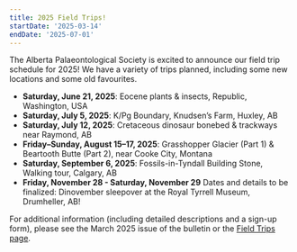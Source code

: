 ```yaml
---
title: 2025 Field Trips!
startDate: '2025-03-14'
endDate: '2025-07-01'
---
```


The Alberta Palaeontological Society is excited to announce our field trip schedule for 2025! We have a variety of trips planned, including some new locations and some old favourites.

-   **Saturday, June 21, 2025**: Eocene plants & insects, Republic, Washington, USA
-   **Saturday, July 5, 2025**: K/Pg Boundary, Knudsen’s Farm, Huxley, AB
-   **Saturday, July 12, 2025**: Cretaceous dinosaur bonebed & trackways near Raymond, AB
-   **Friday–Sunday, August 15–17, 2025**: Grasshopper Glacier (Part 1) & Beartooth Butte (Part 2), near Cooke City, Montana
-   **Saturday, September 6, 2025**: Fossils-in-Tyndall Building Stone, Walking tour, Calgary, AB
-   **Friday, November 28 - Saturday, November 29** Dates and details to be finalized: Dinovember sleepover at the Royal Tyrrell Museum, Drumheller, AB!

For additional information (including detailed descriptions and a sign-up form), please see the March 2025 issue of the bulletin or the [Field Trips page](/events/fieldtrips/).
